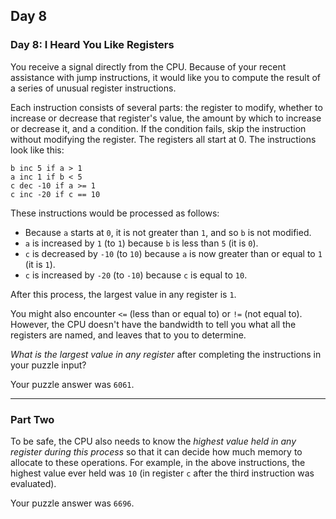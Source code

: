 ## Day 8

### Day 8: I Heard You Like Registers

You receive a signal directly from the CPU. Because of your recent assistance with jump
instructions, it would like you to compute the result of a series of unusual register instructions.

Each instruction consists of several parts: the register to modify, whether to increase or
decrease that register's value, the amount by which to increase or decrease it, and a condition.
If the condition fails, skip the instruction without modifying the register. The registers all start at 0.
The instructions look like this:

```
b inc 5 if a > 1
a inc 1 if b < 5
c dec -10 if a >= 1
c inc -20 if c == 10
```

These instructions would be processed as follows:

- Because `a` starts at `0`, it is not greater than `1`, and so `b` is not modified.
- `a` is increased by `1` (to `1`) because `b` is less than `5` (it is `0`).
- `c` is decreased by `-10` (to `10`) because `a` is now greater than or equal to `1` (it is `1`).
- `c` is increased by `-20` (to `-10`) because `c` is equal to `10`.

After this process, the largest value in any register is `1`.

You might also encounter `<=` (less than or equal to) or `!=` (not equal to). However, the CPU
doesn't have the bandwidth to tell you what all the registers are named, and leaves that to
you to determine.

_What is the largest value in any register_ after completing the instructions in your puzzle input?

Your puzzle answer was `6061`.

---

### Part Two

To be safe, the CPU also needs to know the _highest value held in any register during this
process_ so that it can decide how much memory to allocate to these operations. For example,
in the above instructions, the highest value ever held was `10` (in register `c` after the third instruction
was evaluated).

Your puzzle answer was `6696`.
